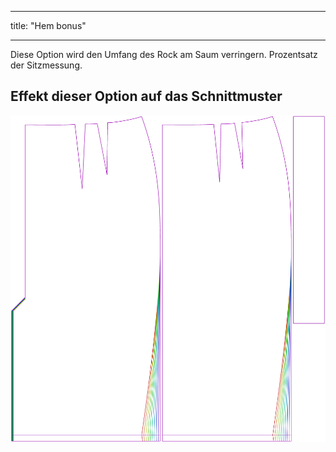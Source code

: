 - - -
title: "Hem bonus"
- - -

Diese Option wird den Umfang des Rock am Saum verringern. Prozentsatz der Sitzmessung.

## Effekt dieser Option auf das Schnittmuster

![Dieses Bild zeigt den Effekt dieser Option, indem es mehrere Varianten überlagert, die einen anderen Wert für diese Option haben](penelope_hembonus_sample.svg "Effect of this option on the pattern")
